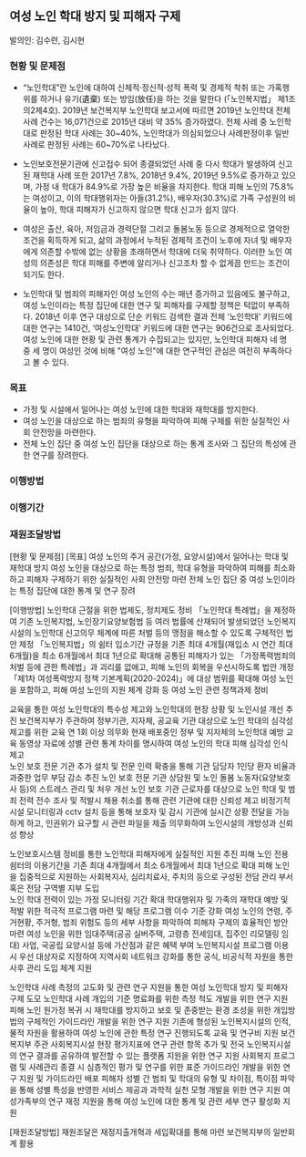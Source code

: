 
## 여성 노인 학대 방지 및 피해자 구제
발의인: 김수련, 김시현

### 현황 및 문제점

* “노인학대”란 노인에 대하여 신체적·정신적·성적 폭력 및 경제적 착취 또는 가혹행위를 하거나 유기(遺棄) 또는 방임(放任)을 하는 것을 말한다 (「노인복지법」 제1조의2제4호). 2019년 보건복지부 노인학대 보고서에 따르면 2019년 노인학대 전체 사례 건수는 16,071건으로 2015년 대비 약 35% 증가하였다. 전체 사례 중 노인학대로 판정된 학대 사례는 30~40%, 노인학대가 의심되었으나 사례판정이후 일반사례로 판정된 사례는 60~70%로 나타났다.
* 노인보호전문기관에 신고접수 되어 종결되었던 사례 중 다시 학대가 발생하여 신고된 재학대 사례 또한 2017년 7.8%, 2018년 9.4%, 2019년 9.5%로 증가하고 있으며, 가정 내 학대가 84.9%로 가장 높은 비율을 차지한다. 학대 피해 노인의 75.8%는 여성이고, 이의 학대행위자는 아들(31.2%), 배우자(30.3%)로 가족 구성원의 비율이 높아, 학대 피해자가 신고하지 않으면  학대 신고가 쉽지 않다.

* 여성은 출산, 육아, 저임금과 경력단절 그리고 돌봄노동 등으로 경제적으로 열악한 조건을 획득하게 되고, 삶의 과정에서 누적된 경제적 조건이 노후에 자녀 및 배우자에게 의존할 수밖에 없는 상황을 초래하면서 학대에 더욱 취약하다. 이러한 노인 여성의 의존성은 학대 피해를 주변에 알리거나 신고조차 할 수 없게끔 만드는 조건이 되기도 한다.

* 노인학대 및 범죄의 피해자인 여성 노인의 수는 매년 증가하고 있음에도 불구하고, 여성 노인이라는 특정 집단에 대한 연구 및 피해자를 구제할 정책은 턱없이 부족하다. 2018년 이후 연구 대상으로 단순 키워드 검색한 결과 전체 ‘노인학대’ 키워드에 대한 연구는 1410건, ‘여성노인학대’ 키워드에 대한 연구는 906건으로 조사되었다. 여성 노인에 대한 현황 및 관련 통계가 수집되고는 있지만, 노인학대 피해자 네 명 중 세 명이 여성인 것에 비해 "여성 노인"에 대한 연구적인 관심은 여전히 부족하다고 볼 수 있다.


### 목표
* 가정 및 시설에서 일어나는 여성 노인에 대한 학대와 재학대를 방지한다.
* 여성 노인을 대상으로 하는 범죄의 유형을 파악하여 피해 구제를 위한 실질적인 사회 안전망을 마련한다.
* 전체 노인 집단 중 여성 노인 집단을 대상으로 하는 통계 조사와 그 집단의 특성에 관한 연구를 장려한다.

### 이행방법

### 이행기간

### 재원조달방법




[현황 및 문제점]
[목표] 
여성 노인의 주거 공간(가정, 요양시설)에서 일어나는 학대 및 재학대 방지
여성 노인을 대상으로 하는 특정 범죄, 학대 유형을 파악하여 피해를 최소화하고 피해자 구제하기 위한 실질적인 사회 안전망 마련
전체 노인 집단 중 여성 노인이라는 특정 집단에 대한 통계 및 연구 장려


[이행방법]
노인학대 근절을 위한 법제도, 정치제도 정비
「노인학대 특례법」을 제정하여 기존 노인복지법, 노인장기요양보험법 등 여러 법률에 산재되어 발생되었던 노인복지시설의 노인학대 신고의무 체계에 따른 처벌 등의 맹점을 해소할 수 있도록 구체적인 법안 제정 
「노인복지법」의 쉼터 입소기간 규정을 기존 최대 4개월(재입소 시 연간 최대 6개월)을 최소 6개월에서 최대 1년으로 확대해 공통된 피해자가 있는 「가정폭력범죄의 처벌 등에 관한 특례법」과 괴리를 없애고, 피해 노인의 회복을 우선시하도록 법안 개정 
「제1차 여성폭력방지 정책 기본계획(2020-2024)」에 대상 범위를 확대해 여성 노인을 포함하고, 피해 여성 노인의 지원 체계 강화 등 여성 노인 관련 정책과제 정비

교육을 통한 여성 노인학대의 특수성 제고와 노인학대의 현장 상황 및 노인시설 개선 추진
보건복지부가 주관하여 정부기관, 지자체, 공교육 기관 대상으로  노인 학대의 심각성 제고를 위한 교육  연 1회 이상 의무화 
현재 배포중인 정부 및 지자체의 노인학대 예방 교육 동영상 자료에 성별 관련 통계 차이를 명시하여 여성 노인의 학대 피해 심각성 인식 제고  
노인 보호 전문 기관 추가 설치 및 전문 인력 확충을 통해 기관 담당자 1인당 환자 비율과 과중한 업무 부담 감소 추진 
노인 보호 전문 기관 상담원 및 노인 돌봄 노동자(요양보호사 등)의 스트레스 관리 및 처우 개선 
노인 보호 기관 근로자를 대상으로 노인 학대 및 범죄 전력 전수 조사 및 적발시 채용 취소를 통해 관련 기관에 대한 신뢰성 제고 
비정기적 시설 모니터링과 cctv 설치 등을 통해 보호자 및 감시 기관에 실시간 상황 전달을 가능하게 하고, 인권위가 요구할 시 관련 파일을 제출 의무화하여 노인시설의 개방성과 신뢰성 향상 

노인보호시스템 정비를 통한 노인학대 피해자에게 실질적인 지원 추진 
피해 노인 전용 쉼터의 이용기간을 기존 최대 4개월에서 최소 6개월에서 최대 1년으로 확대 
피해 노인을 집중적으로 지원하는 사회복지사, 심리치료사, 주치의 등으로 구성된 전담 관리 부서 혹은 전담 구역별 지부 도입  
노인 학대 전력이 있는 가정 모니터링 기간 확대 
학대행위자 및 가족의 재학대 예방 및 적발 위한 적극적 프로그램 마련 및 해당 프로그램 이수 기준 강화 
여성 노인의 연령, 주거현황, 주거형, 범죄 위험도 등의 세부 사항을 파악하여 피해자 구제의 효율적인 방안 마련 
여성 노인을 위한 임대주택(공공 실버주택, 고령층 전세임대, 집주인 리모델링 임대) 사업, 국공립 요양시설 등에 가산점과 같은 혜택 부여 
노인복지시설 프로그램 이용 시 우선 대상자로 지정하여 지역사회 네트워크 강화를 통한 공식, 비공식적 자원을 통한 사후 관리 도입 체계 지원

노인학대 사례 측정의 고도화 및 관련 연구 지원을 통한 여성 노인학대 방지 및 피해자 구제 도모
노인학대 사례 개입의 기준 명료화를 위한 측정 척도 개발을 위한 연구 지원 
피해 노인 원가정 복귀 시 재학대를 방지하고 보호 및 존중받는 환경 조성을 위한 개입방법의 구체적인 가이드라인 개발을 위한 연구 지원 
기존에 형성된 노인복지시설의 인적, 물적 자원을 활용하여 여성 노인에 관한 특정 연구 진행되도록 교육 및 연구비 지원 
보건복지부 주관 사회복지시설 현장 평가지표에 연구 관련 항목 추가 및 전국 노인복지시설의 연구 결과를 공유하여 발전할 수 있는 플랫폼 지원을 위한 연구 지원 
사회복지 프로그램 및 사례관리 종결 시 심층적인 평가 및 연구를 위한 표준 가이드라인 개발을 위한 연구 지원 및 가이드라인 배포 
피해자 성별 간 범죄 및 학대의 유형 및 차이점, 특이점 파악을 통해 성별 특성을 반영한 서비스 제공과 과학적 실천 모형 개발을 위한 연구 지원 
여성가족부의 연구 재정 지원을 통해 여성 노인에 대한 통계 및 관련 세부 연구 활성화 지원 





[재원조달방법] 
재원조달은 재정지출개혁과 세입확대를 통해 마련 
보건복지부의 일반회계 활용 
